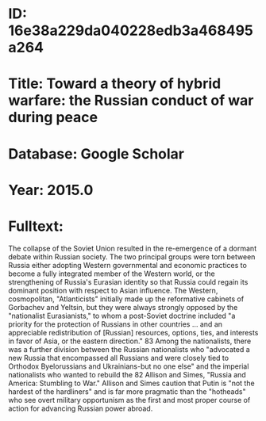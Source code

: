 # ID: 16e38a229da040228edb3a468495a264
# Title: Toward a theory of hybrid warfare: the Russian conduct of war during peace
# Database: Google Scholar
# Year: 2015.0
# Fulltext:
The collapse of the Soviet Union resulted in the re-emergence of a dormant debate within Russian society.
The two principal groups were torn between Russia either adopting Western governmental and economic practices to become a fully integrated member of the Western world, or the strengthening of Russia's Eurasian identity so that Russia could regain its dominant position with respect to Asian influence.
The Western, cosmopolitan, "Atlanticists" initially made up the reformative cabinets of Gorbachev and Yeltsin, but they were always strongly opposed by the "nationalist Eurasianists," to whom a post-Soviet doctrine included "a priority for the protection of Russians in other countries … and an appreciable redistribution of [Russian] resources, options, ties, and interests in favor of Asia, or the eastern direction."
83 Among the nationalists, there was a further division between the Russian nationalists who "advocated a new Russia that encompassed all Russians and were closely tied to Orthodox Byelorussians and Ukrainians-but no one else" and the imperial nationalists who wanted to rebuild the 82 Allison and Simes, "Russia and America: Stumbling to War."
Allison and Simes caution that Putin is "not the hardest of the hardliners" and is far more pragmatic than the "hotheads" who see overt military opportunism as the first and most proper course of action for advancing Russian power abroad.